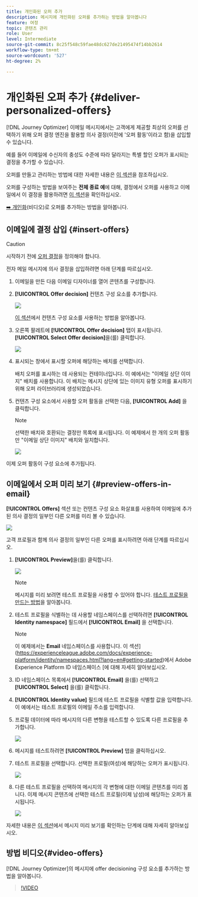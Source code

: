 ```yaml
---
title: 개인화된 오퍼 추가
description: 메시지에 개인화된 오퍼를 추가하는 방법을 알아봅니다
feature: 여정
topic: 콘텐츠 관리
role: User
level: Intermediate
source-git-commit: 8c25f548c59fae48dc627de21495474f14bb2614
workflow-type: tm+mt
source-wordcount: '527'
ht-degree: 2%

---
```


# 개인화된 오퍼 추가 {#deliver-personalized-offers}

[!DNL Journey Optimizer] 이메일 메시지에서는 고객에게 제공할 최상의 오퍼를 선택하기 위해 오퍼 결정 엔진을 활용할 의사 결정(이전에 &#39;오퍼 활동&#39;이라고 함)을 삽입할 수 있습니다.

예를 들어 이메일에 수신자의 충성도 수준에 따라 달라지는 특별 할인 오퍼가 표시되는 결정을 추가할 수 있습니다.

오퍼를 만들고 관리하는 방법에 대한 자세한 내용은 [이 섹션](offers/get-started/starting-offer-decisioning.md)을 참조하십시오.

오퍼를 구성하는 방법을 보여주는 **전체 종료 예**&#x200B;에 대해, 결정에서 오퍼를 사용하고 이메일에서 이 결정을 활용하려면 [이 섹션](offers/offers-e2e.md#insert-decision-in-email)을 확인하십시오.

[➡️ 개인화](#video-offers)(비디오)로 오퍼를 추가하는 방법을 알아봅니다.

## 이메일에 결정 삽입 {#insert-offers}

>[!CAUTION]
>
>시작하기 전에 [오퍼 결정](offers/offer-activities/create-offer-activities.md)을 정의해야 합니다.

전자 메일 메시지에 의사 결정을 삽입하려면 아래 단계를 따르십시오.

1. 이메일을 만든 다음 이메일 디자이너를 열어 콘텐츠를 구성합니다.

1. **[!UICONTROL Offer decision]** 컨텐츠 구성 요소를 추가합니다.

   ![](assets/deliver-offer-component.png)

   [이 섹션](content-components.md)에서 컨텐츠 구성 요소를 사용하는 방법을 알아봅니다.

1. 오른쪽 팔레트에 **[!UICONTROL Offer decision]** 탭이 표시됩니다. **[!UICONTROL Select Offer decision]**&#x200B;을(를) 클릭합니다.

   ![](assets/deliver-offer-tab.png)

1. 표시되는 창에서 표시할 오퍼에 해당하는 배치를 선택합니다.

   [](offers/offer-library/creating-placements.md) 배치 오퍼를 표시하는 데 사용되는 컨테이너입니다. 이 예에서는 &quot;이메일 상단 이미지&quot; 배치를 사용합니다. 이 배치는 메시지 상단에 있는 이미지 유형 오퍼를 표시하기 위해 오퍼 라이브러리에 생성되었습니다.

1. 컨텐츠 구성 요소에서 사용할 오퍼 활동을 선택한 다음, **[!UICONTROL Add]** 을 클릭합니다.

   >[!NOTE]
   >
   >선택한 배치와 호환되는 결정만 목록에 표시됩니다. 이 예제에서 한 개의 오퍼 활동만 &quot;이메일 상단 이미지&quot; 배치와 일치합니다.

   ![](assets/deliver-offer-placement.png)

이제 오퍼 활동이 구성 요소에 추가됩니다.


## 이메일에서 오퍼 미리 보기 {#preview-offers-in-email}

**[!UICONTROL Offers]** 섹션 또는 컨텐츠 구성 요소 화살표를 사용하여 이메일에 추가된 의사 결정의 일부인 다른 오퍼를 미리 볼 수 있습니다.

![](assets/deliver-offer-preview.png)

고객 프로필과 함께 의사 결정의 일부인 다른 오퍼를 표시하려면 아래 단계를 따르십시오.

1. **[!UICONTROL Preview]**&#x200B;을(를) 클릭합니다.

   ![](assets/deliver-offer-preview-button.png)

   >[!NOTE]
   >
   >메시지를 미리 보려면 테스트 프로필을 사용할 수 있어야 합니다. [테스트 프로필을 만드는 방법](building-journeys/creating-test-profiles.md)을 알아봅니다.

1. 테스트 프로필을 식별하는 데 사용할 네임스페이스를 선택하려면 **[!UICONTROL Identity namespace]** 필드에서 **[!UICONTROL Email]** 을 선택합니다.

   >[!NOTE]
   >
   >이 예제에서는 **Email** 네임스페이스를 사용합니다. 이 섹션](https://experienceleague.adobe.com/docs/experience-platform/identity/namespaces.html?lang=en#getting-started)에서 Adobe Experience Platform ID 네임스페이스 [에 대해 자세히 알아보십시오.

1. ID 네임스페이스 목록에서 **[!UICONTROL Email]** 을(를) 선택하고 **[!UICONTROL Select]** 을(를) 클릭합니다.

1. **[!UICONTROL Identity value]** 필드에 테스트 프로필을 식별할 값을 입력합니다. 이 예에서는 테스트 프로필의 이메일 주소를 입력합니다.

   <!--For example enter smith@adobe.com and click the **[!UICONTROL Add profile]** button.-->

1. 프로필 데이터에 따라 메시지의 다른 변형을 테스트할 수 있도록 다른 프로필을 추가합니다.

   ![](assets/deliver-offer-test-profiles.png)

1. 메시지를 테스트하려면 **[!UICONTROL Preview]** 탭을 클릭하십시오.

1. 테스트 프로필을 선택합니다. 선택한 프로필(여성)에 해당하는 오퍼가 표시됩니다.

   ![](assets/deliver-offer-test-profile-female-preview.png)

1. 다른 테스트 프로필을 선택하여 메시지의 각 변형에 대한 이메일 콘텐츠를 미리 봅니다. 이제 메시지 콘텐츠에 선택한 테스트 프로필(이제 남성)에 해당하는 오퍼가 표시됩니다.

   ![](assets/deliver-offer-test-profile-male-preview.png)

자세한 내용은 [이 섹션](#preview-your-messages)에서 메시지 미리 보기를 확인하는 단계에 대해 자세히 알아보십시오.

## 방법 비디오{#video-offers}

[!DNL Journey Optimizer]의 메시지에 offer decisioning 구성 요소를 추가하는 방법을 알아봅니다.

>[!VIDEO](https://video.tv.adobe.com/v/334088?quality=12)
